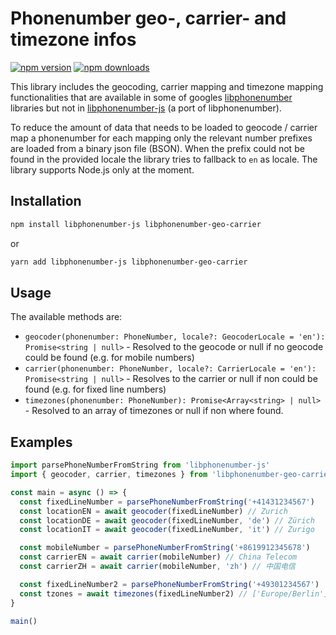 # Phonenumber geo-, carrier- and timezone infos

[![npm version](https://badge.fury.io/js/libphonenumber-geo-carrier.svg?icon=si%3Anpm)](https://badge.fury.io/js/libphonenumber-geo-carrier)
<a href="https://www.npmjs.com/package/libphonenumber-geo-carrier"><img title="npm downloads" src="https://badgen.net/npm/dt/libphonenumber-geo-carrier?icon=npm"></a>

This library includes the geocoding, carrier mapping and timezone mapping functionalities that are available in some of googles [libphonenumber](https://github.com/google/libphonenumber) libraries but not in [libphonenumber-js](https://gitlab.com/catamphetamine/libphonenumber-js) (a port of libphonenumber).

To reduce the amount of data that needs to be loaded to geocode / carrier map a phonenumber for each mapping only the relevant number prefixes are loaded from a binary json file (BSON).
When the prefix could not be found in the provided locale the library tries to fallback to `en` as locale.
The library supports Node.js only at the moment.

## Installation

```sh
npm install libphonenumber-js libphonenumber-geo-carrier
```

or

```sh
yarn add libphonenumber-js libphonenumber-geo-carrier
```

## Usage

The available methods are:

- `geocoder(phonenumber: PhoneNumber, locale?: GeocoderLocale = 'en'): Promise<string | null>` - Resolved to the geocode or null if no geocode could be found (e.g. for mobile numbers)
- `carrier(phonenumber: PhoneNumber, locale?: CarrierLocale = 'en'): Promise<string | null>` - Resolves to the carrier or null if non could be found (e.g. for fixed line numbers)
- `timezones(phonenumber: PhoneNumber): Promise<Array<string> | null>` - Resolved to an array of timezones or null if non where found.

## Examples

```js
import parsePhoneNumberFromString from 'libphonenumber-js'
import { geocoder, carrier, timezones } from 'libphonenumber-geo-carrier'

const main = async () => {
  const fixedLineNumber = parsePhoneNumberFromString('+41431234567')
  const locationEN = await geocoder(fixedLineNumber) // Zurich
  const locationDE = await geocoder(fixedLineNumber, 'de') // Zürich
  const locationIT = await geocoder(fixedLineNumber, 'it') // Zurigo

  const mobileNumber = parsePhoneNumberFromString('+8619912345678')
  const carrierEN = await carrier(mobileNumber) // China Telecom
  const carrierZH = await carrier(mobileNumber, 'zh') // 中国电信

  const fixedLineNumber2 = parsePhoneNumberFromString('+49301234567')
  const tzones = await timezones(fixedLineNumber2) // ['Europe/Berlin']
}

main()
```
